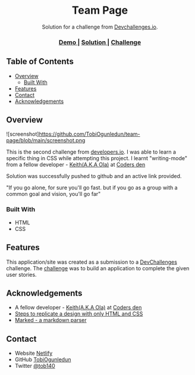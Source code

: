 <!-- Please update value in the {}  -->

<h1 align="center">Team Page</h1>

<div align="center">
   Solution for a challenge from  <a href="http://devchallenges.io" target="_blank">Devchallenges.io</a>.
</div>

<div align="center">
  <h3>
    <a href="https://teampagedev.netlify.app/">
      Demo
    </a>
    <span> | </span>
    <a href="https://github.com/TobiOgunledun/team-page">
      Solution
    </a>
    <span> | </span>
    <a href="https://devchallenges.io/challenges/hhmesazsqgKXrTkYkt0U">
      Challenge
    </a>
  </h3>
</div>

<!-- TABLE OF CONTENTS -->

## Table of Contents

- [Overview](#overview)
  - [Built With](#built-with)
- [Features](#features)
- [Contact](#contact)
- [Acknowledgements](#acknowledgements)

<!-- OVERVIEW -->

## Overview

![screenshot]https://github.com/TobiOgunledun/team-page/blob/main/screenshot.png

This is the second challenge from <a href="https://devchallenges.io">developers.io</a>. I was able to learn a specific thing in CSS while attempting this project. I learnt "writing-mode" from a fellow developer - <a href="https://github.com/Keith-Web3">Keith(A.K.A Ola)</a> at <a href="https://twitter.com/codersden94">Coders den</a>

Solution was successfully pushed to github and an active link provided. 

"If you go alone, for sure you'll go fast. but if you go as a group with a common goal and vision, you'll go far"

### Built With

<!-- This section should list any major frameworks that you built your project using. Here are a few examples.-->

- HTML
- CSS

## Features

<!-- List the features of your application or follow the template. Don't share the figma file here :) -->

This application/site was created as a submission to a [DevChallenges](https://devchallenges.io/challenges) challenge. The [challenge](https://devchallenges.io/challenges/hhmesazsqgKXrTkYkt0U) was to build an application to complete the given user stories.


## Acknowledgements

<!-- This section should list any articles or add-ons/plugins that helps you to complete the project. This is optional but it will help you in the future. For exmpale -->

- A fellow developer - <a href="https://github.com/Keith-Web3">Keith(A.K.A Ola)</a> at <a href="https://twitter.com/codersden94">Coders den</a>
- [Steps to replicate a design with only HTML and CSS](https://devchallenges-blogs.web.app/how-to-replicate-design/)
- [Marked - a markdown parser](https://github.com/chjj/marked)

## Contact

- Website [Netlify](https://teampagedev.netlify.app/)
- GitHub [TobiOgunledun](https://github.com/TobiOgunledun)
- Twitter [@tob140](https://twitter.com/tob140)
